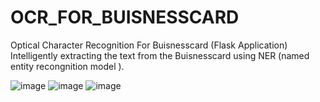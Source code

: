 # OCR_FOR_BUISNESSCARD
Optical Character Recognition For Buisnesscard (Flask Application)
Intelligently extracting the text from the Buisnesscard using NER (named entity recongnition model ).


![image](https://user-images.githubusercontent.com/80156819/226241530-00a6e556-3eb9-4379-b2e8-100f059c624b.png)
![image](https://user-images.githubusercontent.com/80156819/226241550-e09399f0-17a1-4ab6-ba2b-2c3e5859f3d3.png)
![image](https://user-images.githubusercontent.com/80156819/226241570-86856f5c-846d-46c7-99fe-d39aeab500c0.png)
